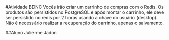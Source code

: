#Atividade BDNC
Vocês irão criar um carrinho de compras com o Redis.
Os produtos são persistidos no PostgreSQL e após montar o carrinho, ele deve ser persistido no redis por 2 horas usando a chave do usuário (desktop).
Não é necessário realizar a recuperação do carrinho, apenas o salvamento.

##Aluno
Julierme Jadon